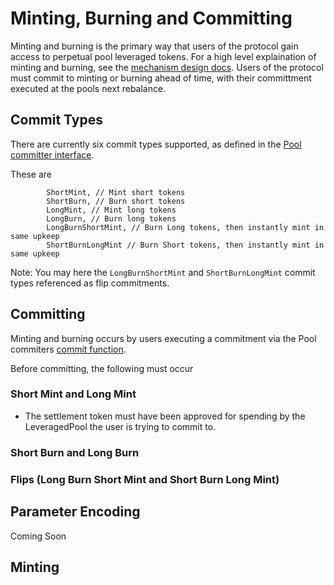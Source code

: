# Minting, Burning and Committing

Minting and burning is the primary way that users of the protocol gain access to perpetual pool leveraged tokens. For a high level explaination of minting and burning, see the [mechanism design docs](../../advanced-topics/mechanism/README.md#commits). Users of the protocol must commit to minting or burning ahead of time, with their committment executed at the pools next rebalance.

## Commit Types
There are currently six commit types supported, as defined in the [Pool committer interface](https://github.com/tracer-protocol/perpetual-pools-contracts/blob/cebd59ce0585d67e99d4db6b814bf192227e4f37/contracts/interfaces/IPoolCommitter.sol#L7).

These are
```
        ShortMint, // Mint short tokens
        ShortBurn, // Burn short tokens
        LongMint, // Mint long tokens
        LongBurn, // Burn long tokens
        LongBurnShortMint, // Burn Long tokens, then instantly mint in same upkeep
        ShortBurnLongMint // Burn Short tokens, then instantly mint in same upkeep
```
Note: You may here the `LongBurnShortMint` and `ShortBurnLongMint` commit types referenced as flip commitments.

## Committing
Minting and burning occurs by users executing a commitment via the Pool commiters [commit function](https://github.com/tracer-protocol/perpetual-pools-contracts/blob/cebd59ce0585d67e99d4db6b814bf192227e4f37/contracts/implementation/PoolCommitter.sol#L308).

Before committing, the following must occur

### Short Mint and Long Mint
- The settlement token must have been approved for spending by the LeveragedPool the user is trying to commit to.

### Short Burn and Long Burn

### Flips (Long Burn Short Mint and Short Burn Long Mint)

## Parameter Encoding
Coming Soon

## Minting
